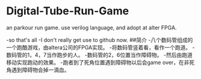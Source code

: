 # Digital-Tube-Run-Game
an parkour run game. use verilog language, and adopt at alter FPGA.

-so that's all
-I don't really get use to github now.
##简介
-八个数码管组成的一个跑酷游戏，由altera公司的FPGA实现。
-将数码管竖着看，看作一个跑道。
-数码管的1，4，7当作跑步的人。
-数码管的2，6位置当作障碍物。
-然后由跑道移动实现跑动的效果。
-跑者到了死角位置遇到障碍物以后会game over，在非死角遇到障碍物会掉一滴血。
